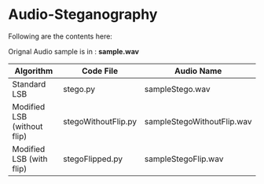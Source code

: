 # Audio-Steganography

Following are the contents here:

Orignal Audio sample is in : **sample.wav** 

Algorithm | Code File | Audio Name
------------ | ------------- | ------------- 
Standard LSB | stego.py | sampleStego.wav
Modified LSB (without flip) | stegoWithoutFlip.py | sampleStegoWithoutFlip.wav
Modified LSB (with flip) | stegoFlipped.py | sampleStegoFlip.wav

